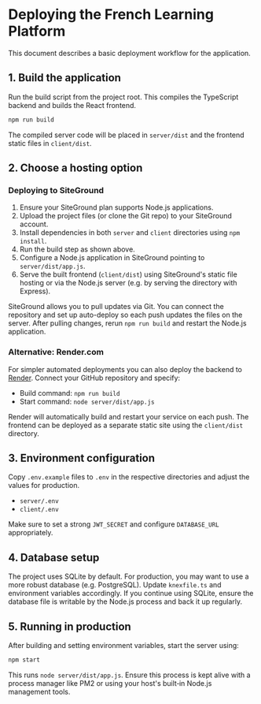 # Deploying the French Learning Platform

This document describes a basic deployment workflow for the application.

## 1. Build the application

Run the build script from the project root. This compiles the TypeScript backend and builds the React frontend.

```bash
npm run build
```

The compiled server code will be placed in `server/dist` and the frontend static files in `client/dist`.

## 2. Choose a hosting option

### Deploying to SiteGround

1. Ensure your SiteGround plan supports Node.js applications.
2. Upload the project files (or clone the Git repo) to your SiteGround account.
3. Install dependencies in both `server` and `client` directories using `npm install`.
4. Run the build step as shown above.
5. Configure a Node.js application in SiteGround pointing to `server/dist/app.js`.
6. Serve the built frontend (`client/dist`) using SiteGround's static file hosting or via the Node.js server (e.g. by serving the directory with Express).

SiteGround allows you to pull updates via Git. You can connect the repository and set up auto-deploy so each push updates the files on the server. After pulling changes, rerun `npm run build` and restart the Node.js application.

### Alternative: Render.com

For simpler automated deployments you can also deploy the backend to [Render](https://render.com/). Connect your GitHub repository and specify:

- Build command: `npm run build`
- Start command: `node server/dist/app.js`

Render will automatically build and restart your service on each push. The frontend can be deployed as a separate static site using the `client/dist` directory.

## 3. Environment configuration

Copy `.env.example` files to `.env` in the respective directories and adjust the values for production.

- `server/.env`
- `client/.env`

Make sure to set a strong `JWT_SECRET` and configure `DATABASE_URL` appropriately.

## 4. Database setup

The project uses SQLite by default. For production, you may want to use a more robust database (e.g. PostgreSQL). Update `knexfile.ts` and environment variables accordingly. If you continue using SQLite, ensure the database file is writable by the Node.js process and back it up regularly.

## 5. Running in production

After building and setting environment variables, start the server using:

```bash
npm start
```

This runs `node server/dist/app.js`. Ensure this process is kept alive with a process manager like PM2 or using your host's built‑in Node.js management tools.

